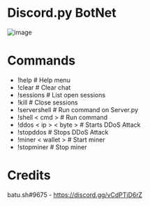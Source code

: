 # Discord.py BotNet
![image](https://user-images.githubusercontent.com/104208624/198850198-bba917b1-3135-430f-8b21-cbd987fcd48e.png)

# Commands
* !help                   # Help menu
* !clear                  # Clear chat
* !sessions               # List open sessions
* !kill                   # Close sessions
* !servershell            # Run command on Server.py
* !shell < cmd >            # Run command
* !ddos < ip > < byte >       # Starts DDoS Attack
* !stopddos               # Stops DDoS Attack
* !miner < wallet >         # Start miner
* !stopminer              # Stop miner

# Credits
batu.sh#9675 - https://discord.gg/vCdPTjD6rZ
